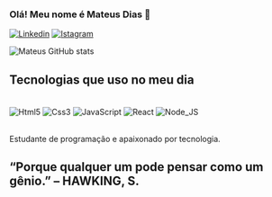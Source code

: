 ### Olá! Meu nome é Mateus Dias 👋

[![Linkedin](https://img.shields.io/badge/LinkedIn-0077B5?style=for-the-badge&logo=linkedin&logoColor=white)](https://www.linkedin.com/in/mateus-ara%C3%BAjo-dias-a40896267/)
[![Istagram](https://img.shields.io/badge/Instagram-E4405F?style=for-the-badge&logo=instagram&logoColor=white)](https://www.instagram.com/mateuz_dias/)

![Mateus GitHub stats](https://github-readme-stats.vercel.app/api?username=mateusdiaz7&show_icons=true&theme=dracula)

## Tecnologias que uso no meu dia

<div style="display: inline_block"><br>
    <img align="center" alt="Html5" src="https://img.shields.io/badge/HTML5-E34F26?style=for-the-badge&logo=html5&logoColor=white"/>
    <img align="center" alt="Css3" src="https://img.shields.io/badge/CSS3-1572B6?style=for-the-badge&logo=css3&logoColor=white"/>
    <img align="center" alt="JavaScript" src="https://img.shields.io/badge/JavaScript-323330?style=for-the-badge&logo=javascript&logoColor=F7DF1E"/>
    <img align="center" alt="React" src="https://img.shields.io/badge/React-20232A?style=for-the-badge&logo=react&logoColor=61DAFB"/>
    <img align="center" alt="Node_JS" src="https://img.shields.io/badge/Node.js-43853D?style=for-the-badge&logo=node.js&logoColor=white"/>
</div><br>

Estudante de programação e apaixonado por tecnologia.<br>
## “Porque qualquer um pode pensar como um gênio.” – HAWKING, S.
